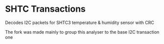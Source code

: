 
  # SHTC Transactions

Decodes I2C packets for SHTC3 temperature & humidity sensor with CRC

The fork was made mainly to group this analyser to the base I2C transaction one